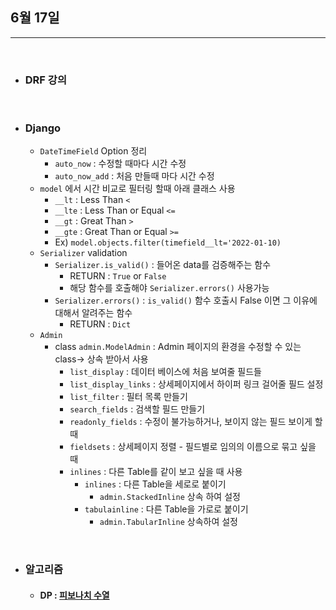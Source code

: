 ## 6월 17일


***

<br>

* ### DRF 강의

<br>

* ### Django
  * `DateTimeField` Option 정리
    * `auto_now` : 수정할 때마다 시간 수정
    * `auto_now_add` : 처음 만들때 마다 시간 수정 
  * `model` 에서 시간 비교로 필터링 할때 아래 클래스 사용 
    * `__lt` : Less Than   `<` 
    * `__lte` : Less Than or Equal `<=`
    * `__gt` : Great Than `>`
    * `__gte` : Great Than or Equal `>=`
    * Ex) ```model.objects.filter(timefield__lt='2022-01-10)```
  * `Serializer` validation
    * `Serializer.is_valid()` : 들어온 data를 검증해주는 함수 
      * RETURN : `True` or `False`
      * 해당 함수를 호출해야 `Serializer.errors()` 사용가능
    * `Serializer.errors()` : `is_valid()` 함수 호출시 False 이면 그 이유에 대해서 알려주는 함수 
      * RETURN : `Dict`
  * `Admin`
    * class `admin.ModelAdmin` : Admin 페이지의 환경을 수정할 수 있는 class-> 상속 받아서 사용
      * `list_display` : 데이터 베이스에 처음 보여줄 필드들
      * `list_display_links` : 상세페이지에서 하이퍼 링크 걸어줄 필드 설정
      * `list_filter` : 필터 목록 만들기 
      * `search_fields` : 검색할 필드 만들기 
      * `readonly_fields` : 수정이 불가능하거나, 보이지 않는 필드 보이게 할때 
      * `fieldsets` : 상세페이지 정렬 - 필드별로 임의의 이름으로 묶고 싶을 때 
      * `inlines` : 다른 Table를 같이 보고 싶을 때 사용
        * `inlines` : 다른 Table을 세로로 붙이기 
          * `admin.StackedInline` 상속 하여 설정
        * `tabulainline` : 다른 Table을 가로로 붙이기
          * `admin.TabularInline` 상속하여 설정

<br> 

* ### 알고리즘 
  * #### DP : [피보나치 수열](https://github.com/CureLatte/Bae_joonHub/tree/main/%EB%B0%B1%EC%A4%80/Silver/1003.%E2%80%85%ED%94%BC%EB%B3%B4%EB%82%98%EC%B9%98%E2%80%85%ED%95%A8%EC%88%98)